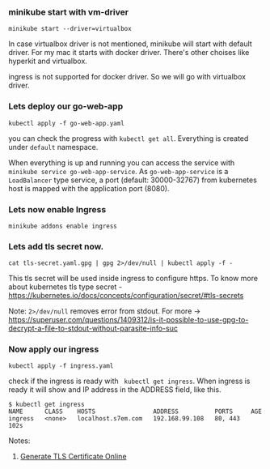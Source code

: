 ### minikube start with vm-driver

```shell
minikube start --driver=virtualbox
```

In case virtualbox driver is not mentioned, minikube will start with default driver. For my mac it starts with docker driver. There's other choises like hyperkit and virtualbox.

ingress is not supported for docker driver. So we will go with virtualbox driver.

### Lets deploy our go-web-app

```shell
kubectl apply -f go-web-app.yaml
```

you can check the progress with `kubectl get all`. Everything is created under `default` namespace.

When everything is up and running you can access the service with `minikube service go-web-app-service`. As `go-web-app-service` is a `LoadBalancer` type service, a port (default: 30000-32767) from kubernetes host is mapped with the application port (8080).

### Lets now enable Ingress

```shell
minikube addons enable ingress
```

### Lets add tls secret now. 

```shell
cat tls-secret.yaml.gpg | gpg 2>/dev/null | kubectl apply -f -
```

This tls secret will be used inside ingress to configure https. To know more about kubernetes tls type secret - https://kubernetes.io/docs/concepts/configuration/secret/#tls-secrets

Note: `2>/dev/null` removes error from stdout. For more -> https://superuser.com/questions/1409312/is-it-possible-to-use-gpg-to-decrypt-a-file-to-stdout-without-parasite-info-suc
### Now apply our ingress

```shell
kubectl apply -f ingress.yaml
```

check if the ingress is ready with ` kubectl get ingress`. When ingress is ready it will show and IP address in the ADDRESS field, like this.

```shell
$ kubectl get ingress
NAME      CLASS    HOSTS                ADDRESS          PORTS     AGE
ingress   <none>   localhost.s7em.com   192.168.99.108   80, 443   102s

```

Notes:

1. [Generate TLS Certificate Online](https://punchsalad.com/ssl-certificate-generator/)